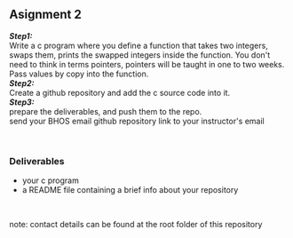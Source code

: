 ## Asignment 2
***Step1:***  
Write a c program where you define a function that takes two integers,  
swaps them, prints the swapped integers inside the function.
You don't need to think in terms pointers, pointers will be taught in one to two weeks.  
Pass values by copy into the function.  
***Step2:***  
Create a github repository and add the c source code into it.  
***Step3:***  
prepare the deliverables, and push them to the repo.  
send your BHOS email github repository link to your instructor's email


<br>

### Deliverables
- your c program
- a README file containing a brief info about your repository

<br>

note: contact details can be found at the root folder of this repository
